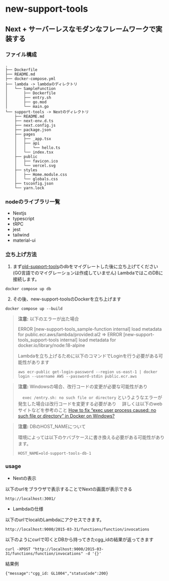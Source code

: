 # new-support-tools

## Next + サーバーレスなモダンなフレームワークで実装する
### ファイル構成
```
.
├── Dockerfile
├── README.md
├── docker-compose.yml
├── lambda -> lambdaのディレクトリ
│   └── SampleFunction
│       ├── Dockerfile
│       ├── entry.sh
│       ├── go.mod
│       └── main.go
└── support-tools -> Nextのディレクトリ
    ├── README.md
    ├── next-env.d.ts
    ├── next.config.js
    ├── package.json
    ├── pages
    │   ├── _app.tsx
    │   ├── api
    │   │   └── hello.ts
    │   └── index.tsx
    ├── public
    │   ├── favicon.ico
    │   └── vercel.svg
    ├── styles
    │   ├── Home.module.css
    │   └── globals.css
    ├── tsconfig.json
    └── yarn.lock
```

### nodeのライブラリ一覧
- Nextjs
- typescript
- tRPC
- jest
- tailwind
- material-ui



### 立ち上げ方法

1. まず[old-support-tools](https://github.com/takenokoroid/old-support-tools)のdbをマイグレートした後に立ち上げてください(GO言語でのマイグレーションは作成していません)
LambdaではこのDBに接続します。
```
docker compose up db
```
2. その後、new-support-toolsのDockerを立ち上げます
```
docker compose up --build
```

> **注意:** 以下のエラーが出た場合
>
> ERROR [new-support-tools_sample-function internal] load metadata for public.ecr.aws/lambda/provided:al2
> => ERROR [new-support-tools_support-tools internal] load metadata for docker.io/library/node:18-alpine
>
> Lambdaを立ち上げるために以下のコマンドでLoginを行う必要がある可能性があります 
>```
> aws ecr-public get-login-password --region us-east-1 | docker login --username AWS --password-stdin public.ecr.aws
> ```

> **注意:** Windowsの場合、改行コードの変更が必要な可能性があり
>
>　`exec /entry.sh: no such file or directory` というようなエラーが発生した場合は改行コードを変更する必要があり
>　詳しくは以下のwebサイトなどを参考のこと
> [How to fix “exec user process caused: no such file or directory” in Docker on Windows?](https://www.koskila.net/how-to-fix-exec-user-process-caused-no-such-file-or-directory-in-docker-on-windows/)
>

> **注意:** DBのHOST_NAMEについて
>
> 環境によっては以下のケバブケースに書き換える必要がある可能性があります。
> ```
> HOST_NAME=old-support-tools-db-1
> ```
### usage

- Nextの表示

以下のurlをブラウザで表示することでNextの画面が表示できる
```
http://localhost:3001/
```

- Lambdaの仕様

以下のurlでlocalのLambdaにアクセスできます。

```
http://localhost:9000/2015-03-31/functions/function/invocations
```

以下のようにcurlで叩くとDBから持ってきたcgg_idの結果が返ってきます

```
curl -XPOST "http://localhost:9000/2015-03-31/functions/function/invocations" -d '{}'
```

結果例

```
{"message":"cgg_id: GL1004","statusCode":200}
```